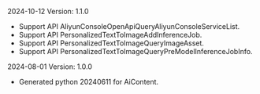 2024-10-12 Version: 1.1.0
- Support API AliyunConsoleOpenApiQueryAliyunConsoleServiceList.
- Support API PersonalizedTextToImageAddInferenceJob.
- Support API PersonalizedTextToImageQueryImageAsset.
- Support API PersonalizedTextToImageQueryPreModelInferenceJobInfo.


2024-08-01 Version: 1.0.0
- Generated python 20240611 for AiContent.

